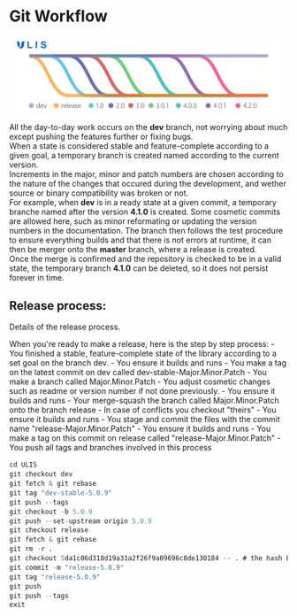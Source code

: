 # Git Workflow

![](meta/git/workflow.png)

All the day-to-day work occurs on the **dev** branch, not worrying about much except pushing the features further or fixing bugs.  
When a state is considered stable and feature-complete according to a given goal, a temporary branch is created named according to the current version.  
Increments in the major, minor and patch numbers are chosen according to the nature of the changes that occured during the development, and wether source or binary compatibility was broken or not.  
For example, when **dev** is in a ready state at a given commit, a temporary branche named after the version **4.1.0** is created. Some cosmetic commits are allowed here, such as minor reformating or updating the version numbers in the documentation. The branch then follows the test procedure to ensure everything builds and that there is not errors at runtime, it can then be merger onto the **master** branch, where a release is created.  
Once the merge is confirmed and the repository is checked to be in a valid state, the temporary branch **4.1.0** can be deleted, so it does not persist forever in time.

## Release process:
Details of the release process.

When you're ready to make a release, here is the step by step process:
    - You finished a stable, feature-complete state of the library according to a set goal on the branch dev.
    - You ensure it builds and runs
    - You make a tag on the latest commit on dev called dev-stable-Major.Minor.Patch
    - You make a branch called Major.Minor.Patch
    - You adjust cosmetic changes such as readme or version number if not done previously.
    - You ensure it builds and runs
    - Your merge-squash the branch called Major.Minor.Patch onto the branch release
    - In case of conflicts you checkout "theirs"
    - You ensure it builds and runs
    - You stage and commit the files with the commit name "release-Major.Minor.Patch"
    - You ensure it builds and runs
    - You make a tag on this commit on release called "release-Major.Minor.Patch"
    - You push all tags and branches involved in this process

```d
cd ULIS
git checkout dev
git fetch & git rebase
git tag "dev-stable-5.0.9"
git push --tags
git checkout -b 5.0.9
git push --set-upstream origin 5.0.9
git checkout release
git fetch & git rebase
git rm -r .
git checkout 5da1c06d318d19a31a2f26f9a09696c8de130184 -- . # the hash being the one from the latest commit of the newly created 5.0.9 branch
git commit -m "release-5.0.9"
git tag "release-5.0.9"
git push
git push --tags
exit
```

